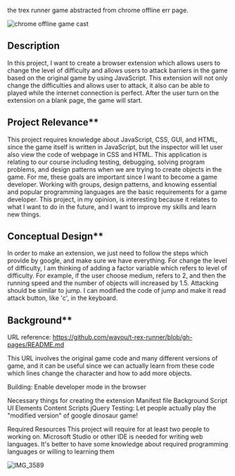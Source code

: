 the trex runner game abstracted from chrome offline err page.

![chrome offline game cast](img/chrome_offline_game.gif)

## Description
In this project, I want to create a browser extension which allows users to change the level of difficulty and allows users to attack barriers in the game based on the original game by using JavaScript. This extension will not only change the difficulties and allows user to attack, it also can be able to played while the internet connection is perfect. After the user turn on the extension on a blank page, the game will start.

## Project Relevance**
This project requires knowledge about JavaScript, CSS, GUI, and HTML, since the game itself is written in JavaScript, but the inspector will let user also view the code of webpage in CSS and HTML. This application is relating to our course including testing, debugging, solving program problems, and design patterns when we are trying to create objects in the game. For me, these goals are important since I want to become a game developer. Working with groups, design patterns, and knowing essential
and popular programming languages are the basic requirements for a game developer. This project, in my opinion, is interesting because it relates to what I want to do in the future, and I want to improve my skills and learn new things.

## Conceptual Design**
In order to make an extension, we just need to follow the steps which provide by google, and make sure we have everything. For change the level of difficulty, I am thinking of adding a factor variable which refers to level of difficulty. For example, if the user choose medium, refers to 2, and then the running speed and the number of objects will increased by 1.5. Attacking should be similar to jump. I can modified the code of jump and make it read attack button, like 'c', in the keyboard.

## Background**
URL reference: https://github.com/wayou/t-rex-runner/blob/gh-pages/README.md

This URL involves the original game code and many different versions of game, and it can be useful since we can actually learn from these code which lines change the character and how to add more objects.

Building:
Enable developer mode in the browser

Necessary things for creating the extension
Manifest file
Background Script
UI Elements
Content Scripts
jQuery
Testing:
Let people actually play the "modified version" of google dinosaur game!

Required Resources
This project will require for at least two people to working on.
Microsoft Studio or other IDE is needed for writing web languages.
It's better to have some knowledge about required programming languages or willing to learning them

![IMG_3589](https://user-images.githubusercontent.com/54539829/74948044-bb0dd800-53c9-11ea-80a5-da69e9d7e603.jpg)
